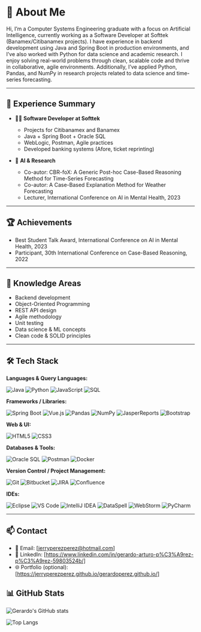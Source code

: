 # 👋 About Me

Hi, I’m a Computer Systems Engineering graduate with a focus on Artificial Intelligence, currently working as a Software Developer at Softtek (Banamex/Citibanamex projects).
I have experience in backend development using Java and Spring Boot in production environments, and I’ve also worked with Python for data science and academic research.
I enjoy solving real-world problems through clean, scalable code and thrive in collaborative, agile environments. Additionally, I’ve applied Python, Pandas, and NumPy in research projects related to data science and time-series forecasting.

---

## 💼 Experience Summary

- 👨‍💻 **Software Developer at Softtek**  
  
  - Projects for Citibanamex and Banamex  
  - Java + Spring Boot + Oracle SQL  
  - WebLogic, Postman, Agile practices  
  - Developed banking systems (Afore, ticket reprinting)

- 🧪 **AI & Research**  
  
  - Co-autor: CBR-foX: A Generic Post-hoc Case-Based Reasoning Method for Time-Series Forecasting
  - Co-autor: A Case-Based Explanation Method for Weather Forecasting
  - Lecturer, International Conference on AI in Mental Health, 2023

---
## 🏆 Achievements

- Best Student Talk Award, International Conference on AI in Mental Health, 2023
- Participant, 30th International Conference on Case-Based Reasoning, 2022

---

## 🧠 Knowledge Areas

- Backend development  
- Object-Oriented Programming  
- REST API design  
- Agile methodology  
- Unit testing  
- Data science & ML concepts  
- Clean code & SOLID principles

---

## 🛠️ Tech Stack

**Languages & Query Languages:**

![Java](https://img.shields.io/badge/Java-ED8B00?style=flat&logo=java&logoColor=white) ![Python](https://img.shields.io/badge/Python-3776AB?style=flat&logo=python&logoColor=white) ![JavaScript](https://img.shields.io/badge/JavaScript-F7DF1E?style=flat&logo=javascript&logoColor=black) ![SQL](https://img.shields.io/badge/SQL-4479A1?style=flat&logo=postgresql&logoColor=white)

**Frameworks / Libraries:**

![Spring Boot](https://img.shields.io/badge/Spring_Boot-6DB33F?style=flat&logo=spring-boot&logoColor=white) ![Vue.js](https://img.shields.io/badge/Vue.js-35495E?style=flat&logo=vue.js&logoColor=4FC08D) ![Pandas](https://img.shields.io/badge/Pandas-150458?style=flat&logo=pandas&logoColor=white) ![NumPy](https://img.shields.io/badge/Numpy-013243?style=flat&logo=numpy&logoColor=white) ![JasperReports](https://img.shields.io/badge/JasperReports-1D6F42?style=flat) ![Bootstrap](https://img.shields.io/badge/Bootstrap-7952B3?style=flat&logo=bootstrap&logoColor=white)

**Web & UI:**

![HTML5](https://img.shields.io/badge/HTML5-E34F26?style=flat&logo=html5&logoColor=white) ![CSS3](https://img.shields.io/badge/CSS3-1572B6?style=flat&logo=css3&logoColor=white)

**Databases & Tools:**

![Oracle SQL](https://img.shields.io/badge/Oracle-F80000?style=flat&logo=oracle&logoColor=white) ![Postman](https://img.shields.io/badge/Postman-FF6C37?style=flat&logo=postman&logoColor=white) ![Docker](https://img.shields.io/badge/Docker-2496ED?style=flat&logo=docker&logoColor=white)

**Version Control / Project Management:**

![Git](https://img.shields.io/badge/Git-F05032?style=flat&logo=git&logoColor=white) ![Bitbucket](https://img.shields.io/badge/Bitbucket-0052CC?style=flat&logo=bitbucket&logoColor=white) ![JIRA](https://img.shields.io/badge/JIRA-0052CC?style=flat&logo=jira&logoColor=white) ![Confluence](https://img.shields.io/badge/Confluence-172B4D?style=flat&logo=confluence&logoColor=white)

**IDEs:**

![Eclipse](https://img.shields.io/badge/Eclipse-2C2255?style=flat&logo=eclipse&logoColor=white) ![VS Code](https://img.shields.io/badge/VS_Code-007ACC?style=flat&logo=visual-studio-code&logoColor=white) ![IntelliJ IDEA](https://img.shields.io/badge/IntelliJ_IDEA-000000?style=flat&logo=intellij-idea&logoColor=white) ![DataSpell](https://img.shields.io/badge/DataSpell-000000?style=flat&logo=dataspell&logoColor=white) ![WebStorm](https://img.shields.io/badge/WebStorm-000000?style=flat&logo=webstorm&logoColor=white) ![PyCharm](https://img.shields.io/badge/PyCharm-000000?style=flat&logo=pycharm&logoColor=white)

---

## 📫 Contact

- 📧 Email: [jerryperezperez@hotmail.com]  
- 💼 LinkedIn: [https://www.linkedin.com/in/gerardo-arturo-p%C3%A9rez-p%C3%A9rez-59803524b/]  
- 🌐 Portfolio (optional): [https://jerryperezperez.github.io/gerardoperez.github.io/]

## 📊 GitHub Stats

![Gerardo's GitHub stats](https://github-readme-stats.vercel.app/api?username=jerryperezperez&show_icons=true&theme=github_dark)

![Top Langs](https://github-readme-stats.vercel.app/api/top-langs/?username=jerryperezperez&layout=compact&theme=github_dark)
